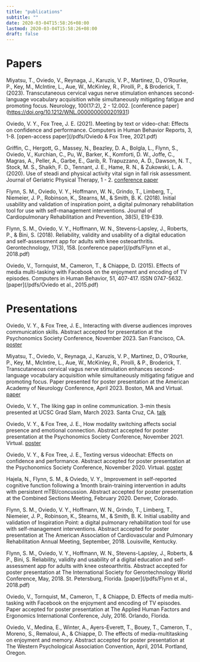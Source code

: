 ```yaml
---
title: "publications"
subtitle: ""
date: 2020-03-04T15:58:26+08:00
lastmod: 2020-03-04T15:58:26+08:00
draft: false
---
```


# Papers
Miyatsu, T., Oviedo, V., Reynaga, J., Karuzis, V. P., Martinez, D., O’Rourke, P., Key, M., McIntire, L., Aue, W., McKinley, R., Pirolli, P., & Broderick, T. (2023). Transcutaneous cervical vagus nerve stimulation enhances second-language vocabulary acquisition while simultaneously mitigating fatigue and promoting focus. Neurology, 100(17:2), 2 - 12.002. [conference paper] (https://doi.org/10.1212/WNL.0000000000201931)

Oviedo, V. Y., Fox Tree, J. E. (2021). Meeting by text or video-chat: Effects on confidence and performance. Computers in Human Behavior Reports, 3, 1-8. [open-access paper](/pdfs/Oviedo & Fox Tree, 2021.pdf)

Griffin, C., Hergott, G., Massey, N., Beazley, D. A., Bolgla, L., Flynn, S., Oviedo, V., Kurchian, C., Pu, W., Barker, K., Komforti, D. W., Joffe, C., Magras, A., Peller, A., Garbe, E., Garib, R. Trapuzzano, A. D., Dawson, N. T., Stock, M. S., Shaikh, F. D., Tennant, J. E., Hame, R. N., & Zukowski, L. A. (2020). Use of steadi and physical activity vital sign in fall risk assessment. Journal of Geriatric Physical Therapy, 1 - 2. [conference paper](https://doi.org/10.1519/JPT.0000000000000270)

Flynn, S. M., Oviedo, V. Y., Hoffmann, W. N., Grindo, T., Limberg, T., Niemeier, J. P., Robinson, K., Stearns, M., & Smith, B. K. (2018). Initial usability and validation of inspiration point, a digital pulmonary rehabilitation tool for use with self-management interventions. Journal of Cardiopulmonary Rehabilitation and Prevention, 38(5), E19-E39. 

Flynn, S. M., Oviedo, V. Y., Hoffmann, W. N., Stevens-Lapsley, J., Roberts, P., & Bini, S. (2018). Reliability, validity and usability of a digital education and self-assessment app for adults with knee osteoarthritis. Gerontechnology, 17(3), 158. [conference paper](/pdfs/Flynn et al., 2018.pdf)

Oviedo, V., Tornquist, M., Cameron, T., & Chiappe, D. (2015). Effects of media multi-tasking with Facebook on the enjoyment and encoding of TV episodes. Computers in Human Behavior, 51, 407-417. ISSN 0747-5632. [paper](/pdfs/Oviedo et al., 2015.pdf)

# Presentations 

Oviedo, V. Y., & Fox Tree, J. E., Interacting with diverse audiences improves communication skills. Abstract accepted for presentation at the Psychonomics Society Conference, November 2023. San Francisco, CA. [poster](/pdfs/Psynom_2023.pptx)

Miyatsu, T., Oviedo, V., Reynaga, J., Karuzis, V. P., Martinez, D., O’Rourke, P., Key, M., McIntire, L., Aue, W., McKinley, R., Pirolli, & P., Broderick, T. Transcutaneous cervical vagus nerve stimulation enhances second-language vocabulary acquisition while simultaneously mitigating fatigue and promoting focus. Paper presented for poster presentation at the American Academy of Neurology Conference, April 2023. Boston, MA and Virtual. [paper](https://doi.org/10.1212/WNL.0000000000201931)

Oviedo, V. Y., The liking gap in online communication. 3-min thesis presented at UCSC Grad Slam, March 2023. Santa Cruz, CA. [talk](https://www.youtube.com/watch?v=fqi2LJn2ovY)

Oviedo, V. Y., & Fox Tree, J. E., How modality switching affects social presence and emotional connection. Abstract accepted for poster presentation at the Psychonomics Society Conference, November 2021. Virtual. [poster](/pdfs/Psynom_2021.pptx)

Oviedo, V. Y., & Fox Tree, J. E., Texting versus videochat: Effects on confidence and performance. Abstract accepted for poster presentation at the Psychonomics Society Conference, November 2020. Virtual. [poster](/pdfs/Psynom_2020.pptx)

Hajela, N., Flynn, S. M., & Oviedo, V. Y., Improvement in self-reported cognitive function following a 1month brain-training intervention in adults with persistent mTBI/concussion. Abstract accepted for poster presentation at the Combined Sections Meeting, February 2020. Denver, Colorado. 

Flynn, S. M., Oviedo, V. Y., Hoffmann, W. N., Grindo, T.,  Limberg, T., Niemeier, J. P., Robinson, K., Stearns, M., & Smith, B. K. Initial usability and validation of Inspiration Point: a digital pulmonary rehabilitation tool for use with self-management interventions. Abstract accepted for poster presentation at The American Association of Cardiovascular and Pulmonary Rehabilitation Annual Meeting, September, 2018. Louisville, Kentucky. 

Flynn, S. M., Oviedo, V. Y., Hoffmann, W. N., Stevens-Lapsley, J., Roberts, & P., Bini, S. Reliability, validity and usability of a digital education and self-assessment app for adults with knee osteoarthritis. Abstract accepted for poster presentation at The International Society for Gerontechnology World Conference, May, 2018. St. Petersburg, Florida. [paper](/pdfs/Flynn et al., 2018.pdf)

Oviedo, V., Tornquist, M., Cameron, T., & Chiappe, D. Effects of media multi-tasking with Facebook on the enjoyment and encoding of TV episodes. Paper accepted for poster presentation at The Applied Human Factors and Ergonomics International Conference, July, 2016. Orlando, Florida.

Oviedo, V., Medina, E., Winter, A., Ayers-Everett, T., Bouey, T., Cameron, T., Moreno, S., Remaloui, A., & Chiappe, D. The effects of media-multitasking on enjoyment and memory. Abstract accepted for poster presentation at The Western Psychological Association Convention, April, 2014. Portland, Oregon.




